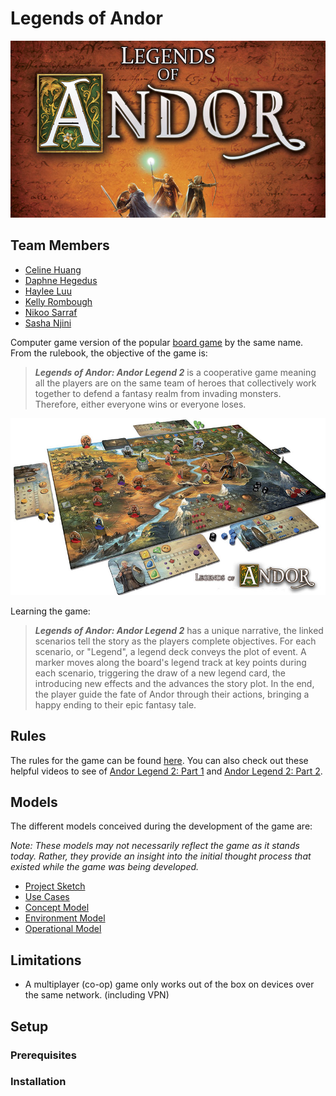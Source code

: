 # Legends of Andor

![Andor banner](./andor_banner.jpg)

## Team Members

- [Celine Huang](https://github.com/celinehuang)
- [Daphne Hegedus](https://github.com/drhegedus)
- [Haylee Luu](https://github.com/alinastarkov)
- [Kelly Rombough](https://github.com/kellyrombough)
- [Nikoo Sarraf](https://github.com/nikoosarraf)
- [Sasha Njini](https://github.com/snjini)

Computer game version of the popular [board game](https://boardgamegeek.com/boardgame/127398/legends-andor) by the same name. From the rulebook, the objective of the game is:

> **_Legends of Andor: Andor Legend 2_** is a cooperative game meaning all the players are on the same team of heroes that collectively work together to defend a fantasy realm from invading monsters. Therefore, either everyone wins or everyone loses.

![Andor banner](./andor_layout.jpg)

Learning the game:

> **_Legends of Andor: Andor Legend 2_** has a unique narrative, the linked scenarios tell the story as the players complete objectives. For each scenario, or "Legend", a legend deck conveys the plot of event. A marker moves along the board's legend track at key points during each scenario, triggering the draw of a new legend card, the introducing new effects and the advances the story plot. In the end, the player guide the fate of Andor through their actions, bringing a happy ending to their epic fantasy tale.

## Rules

The rules for the game can be found [here](./andor_manual.pdf). You can also check out these helpful videos to see of [Andor Legend 2: Part 1](https://www.youtube.com/watch?v=qAeWVmiGnkw) and [Andor Legend 2: Part 2](https://www.youtube.com/watch?v=Z_jRgfAtx90).

## Models

The different models conceived during the development of the game are:

_Note: These models may not necessarily reflect the game as it stands today. Rather, they provide an insight into the initial thought process that existed while the game was being developed._

- [Project Sketch](./milestones/COMP361_M1.pdf)
- [Use Cases](./milestones/COMP361_M2.pdf)
- [Concept Model](./milestones/)
- [Environment Model](./milestones/)
- [Operational Model](./milestones/)

## Limitations

- A multiplayer (co-op) game only works out of the box on devices over the same network. (including VPN)

## Setup

### Prerequisites

### Installation

